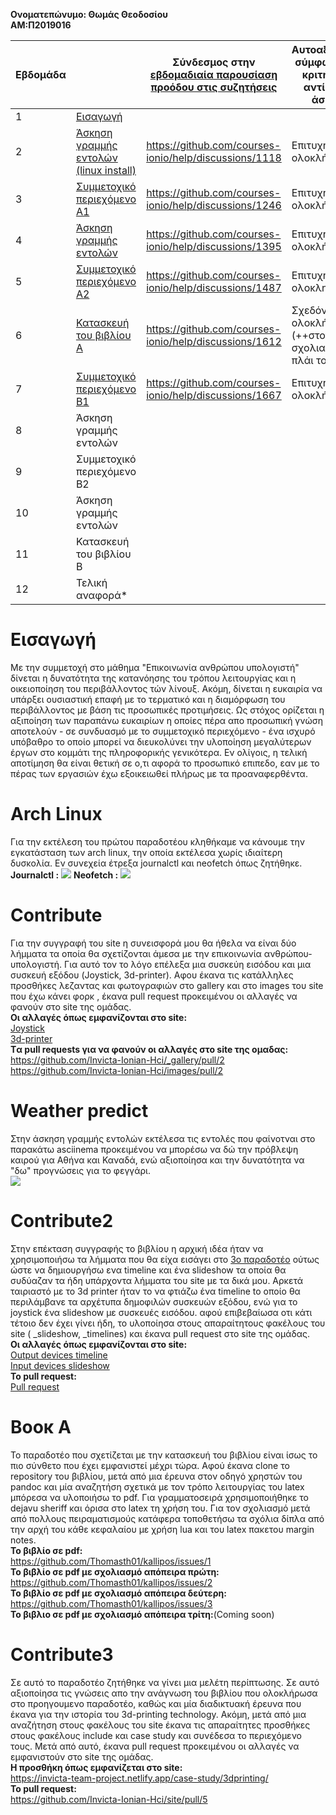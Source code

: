 <b>Ονοματεπώνυμο: Θωμάς Θεοδοσίου</b></br>
<b>ΑΜ:Π2019016</b></br>



 Εβδομάδα || Σύνδεσμος στην [εβδομαδιαία παρουσίαση προόδου στις συζητήσεις](https://github.com/courses-ionio/help/discussions/categories/show-and-tell) | Αυτοαξιολόγηση σύμφωνα με τα κριτήρια της αντίστοιχης άσκησης |
| --- | --- | --- | --- |
| 1 |[Εισαγωγή](#Εισαγωγή)| | |
| 2 |[Άσκηση γραμμής εντολών (linux install)](#Arch-Linux)|https://github.com/courses-ionio/help/discussions/1118 |Επιτυχής ολοκλήρωση |
| 3 |[Συμμετοχικό περιεχόμενο A1](#Contribute)|https://github.com/courses-ionio/help/discussions/1246 |Επιτυχής ολοκλήρωση |
| 4 |[Άσκηση γραμμής εντολών](#Weather-predict)|https://github.com/courses-ionio/help/discussions/1395  |Επιτυχής ολοκλήρωση |
| 5 |[Συμμετοχικό περιεχόμενο A2](#Contribute2)|https://github.com/courses-ionio/help/discussions/1487 |Επιτυχής ολοκληρωση |
| 6 |[Κατασκευή του βιβλίου Α](#Book-A)|https://github.com/courses-ionio/help/discussions/1612 |Σχεδόν επιτυχής ολοκλήρωση (++στον σχολιασμό στο πλάι του βιβλίου)|
| 7 |[Συμμετοχικό περιεχόμενο B1](#Contribute3) |https://github.com/courses-ionio/help/discussions/1667 |Επιτυχής ολοκλήρωση |
| 8 | Άσκηση γραμμής εντολών | | |
| 9 | Συμμετοχικό περιεχόμενο B2 | | |
| 10 | Άσκηση γραμμής εντολών | | |
| 11 | Κατασκευή του βιβλίου Β | | |
| 12 | Τελική αναφορά* | | |

# Εισαγωγή   
Με την συμμετοχή στο μάθημα "Επικοινωνία ανθρώπου υπολογιστή" δίνεται η δυνατότητα της κατανόησης του τρόπου λειτουργίας και η οικειοποίηση του περιβάλλοντος τών λίνουξ. Ακόμη, δίνεται η ευκαιρία να υπάρξει ουσιαστική επαφή με το τερματικό και η διαμόρφωση του περιβάλλοντος με βάση τις προσωπικές προτιμήσεις. Ως στόχος ορίζεται η  αξιποίηση των παραπάνω ευκαιρίων η οποίες πέρα απο προσωπική γνώση αποτελούν - σε συνδυασμό με το συμμετοχικό περιεχόμενο - ένα ισχυρό υπόβαθρο το οποίο μπορεί να διευκολύνει την υλοποίηση μεγαλύτερων έργων στο κομμάτι της πληροφορικής γενικότερα. Εν ολίγοις, η τελική αποτίμηση θα είναι θετική σε ο,τι αφορά το προσωπικό επιπεδο, εαν με το πέρας των εργασιών έχω εξοικειωθεί πλήρως με τα προαναφερθέντα.</br>

# Arch Linux   
Για την εκτέλεση του πρώτου παραδοτέου κληθήκαμε να κάνουμε την εγκατάσταση των arch linux, την οποία εκτέλεσα χωρίς ιδιαίτερη δυσκολία. Εν συνεχεία έτρεξα journalctl και neofetch όπως ζητήθηκε.  
<b>Journalctl :</b> <a href="https://asciinema.org/a/G7mTC2jDIzowd6rI6yzaPrexK" target="_blank"><img src="https://asciinema.org/a/G7mTC2jDIzowd6rI6yzaPrexK.svg" /></a>
<b>Neofetch :</b> <a href="https://asciinema.org/a/FGyJE20i0X3am4wXJsQs2YOkc" target="_blank"><img src="https://asciinema.org/a/FGyJE20i0X3am4wXJsQs2YOkc.svg" /></a>

# Contribute   
Για την συγγραφή του site η συνεισφορά μου θα ήθελα να είναι δύο λήμματα τα οποία θα σχετίζονται άμεσα με την επικοινωνία ανθρώπου-υπολογιστή. Για αυτό τον το λόγο επέλεξα μια συσκεύη εισόδου και μια συσκευή εξόδου (Joystick, 3d-printer). Αφου έκανα τις κατάλληλες προσθήκες λεζαντας και φωτογραφιών στο gallery και στο images του site που έχω κάνει φορκ , έκανα pull request προκειμένου οι αλλαγές να φανούν στο site της ομάδας.   
<b>Οι αλλαγές όπως εμφανίζονται στο site: </b>    
 [Joystick](https://invicta-team-project.netlify.app/gallery/joystick/)  
 [3d-printer](https://invicta-team-project.netlify.app/gallery/3d-printer/)  
<b>Tα pull requests για να φανούν οι αλλαγές στο site της ομαδας:</b>    
 https://github.com/Invicta-Ionian-Hci/_gallery/pull/2    
 https://github.com/Invicta-Ionian-Hci/images/pull/2
 
 # Weather predict    
 Στην άσκηση γραμμής εντολών εκτέλεσα τις εντολές που φαίνοτναι στο παρακάτω asciinema προκειμένου να μπορέσω να δώ την πρόβλεψη καιρού για Αθήνα και Καναδά, ενώ αξιοποίησα και την δυνατότητα  να "δω" προγνώσεις για το φεγγάρι.  
 <a href="https://asciinema.org/a/e0qTjoVwcrrvhZAkbLvXp8uuB" target="_blank"><img src="https://asciinema.org/a/e0qTjoVwcrrvhZAkbLvXp8uuB.svg" /></a>
 
 # Contribute2    
 Στην επέκταση συγγραφής το βιβλίου η αρχική ιδέα ήταν να χρησιμοποιήσω τα λήμματα που θα είχα εισάγει στο [3ο παραδοτέο](#Contribute) ούτως ώστε να δημιουργήσω ενα timeline και ένα slideshow τα οποία θα συδύαζαν τα ήδη υπάρχοντα λήμματα του site με τα δικά μου. Αρκετά ταιριαστό με το 3d printer ήταν το να φτιάζω ένα timeline to οποίο θα περιλάμβανε τα αρχέτυπα δημοφιλών συσκευών εξόδου, ενώ για το joystick ένα slideshow με συσκευές εισόδου. αφού επιβεβαίωσα οτι κάτι τέτοιο δεν έχει γίνει ήδη, το υλοποίησα στους απαραίτητους φακέλους του site ( _slideshow, _timelines) και έκανα pull request στο site της ομάδας.  
<b> Οι αλλαγές όπως εμφανίζονται στο site:</b>   
[Output devices timeline](https://invicta-team-project.netlify.app/timeline/output-devices/)  
[Input devices slideshow](https://invicta-team-project.netlify.app/slides/input-devices/)  
<b>To pull request:</b>  
[Pull request](https://github.com/Invicta-Ionian-Hci/site/pull/2)   

# Βοοκ Α  
Το παραδοτέο που σχετίζεται με την κατασκευή του βιβλίου είναι ίσως το πιο σύνθετο που έχει εμφανιστεί μέχρι τώρα. Αφού έκανα clone το repository του βιβλίου, μετά από μια έρευνα στον οδηγό χρηστών του pandoc και μία αναζητήση σχετικά με τον τρόπο λειτουργίας του latex μπόρεσα να υλοποιήσω το pdf. Για γραμματοσειρά χρησιμοποιήθηκε το dejavu sheriff και όρισα στο latex τη χρήση του. Για τον σχολιασμό μετά από πολλους πειραματισμούς κατάφερα τοποθετήσω τα σχόλια δίπλα από την αρχή του κάθε κεφαλαίου με χρήση lua και του latex πακετου margin notes.  
<b>To βιβλίο σε pdf:</b>    
https://github.com/Thomasth01/kallipos/issues/1    
<b>To βιβλίο σε pdf με σχολιασμό απόπειρα πρώτη:</b>      
https://github.com/Thomasth01/kallipos/issues/2    
<b>Το βιβλίο σε pdf με σχολιασμό απόπειρα δεύτερη:</b>  
https://github.com/Thomasth01/kallipos/issues/3  
<b>Το βιβλιο σε pdf με σχολιασμό απόπειρα τρίτη:</b>(Coming soon)
  
# Contribute3   
Σε αυτό το παραδοτέο ζητήθηκε να γίνει μια μελέτη περίπτωσης. Σε αυτό αξιοποίησα τις γνώσεις απο την ανάγνωση του βιβλίου που ολοκλήρωσα στο προηγουμενο παραδοτέο, καθώς και μία διαδικτυακή έρευνα που έκανα για την ιστορία του 3d-printing technology. Ακόμη, μετά από μια αναζήτηση στους φακέλους του site έκανα τις απαραίτητες προσθήκες στους φακέλους include και case study και συνέδεσα το περιεχόμενο τους. Μετά από αυτό, έκανα pull request προκειμένου οι αλλαγές να εμφανιστούν στο site της ομάδας.  
<b>Η προσθήκη όπως εμφανίζεται στο site:</b>    
https://invicta-team-project.netlify.app/case-study/3dprinting/  
<b>To pull request:</b>  
https://github.com/Invicta-Ionian-Hci/site/pull/5  
